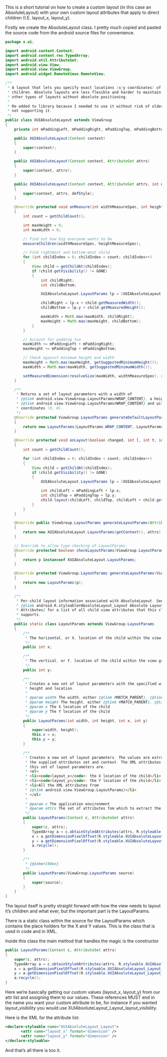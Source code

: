 This is a short tutorial on how to create a custom layout (in this case an AbsoluteLayout) with your own custom layout attributes that apply to direct children (I.E. layout_x, layout_y).

Firstly we create the AbsoluteLayout class. I pretty much copied and pasted the source code from the android source files for convenience.

```java
package x.ui;

import android.content.Context;
import android.content.res.TypedArray;
import android.util.AttributeSet;
import android.view.View;
import android.view.ViewGroup;
import android.widget.RemoteViews.RemoteView;

/**
 * A layout that lets you specify exact locations (x/y coordinates) of its
 * children. Absolute layouts are less flexible and harder to maintain than
 * other types of layouts without absolute positioning.
 *
 * Re-added to library because I needed to use it without risk of older systems
 * not supporting it.
 */
public class XUIAbsoluteLayout extends ViewGroup
{
	private int mPaddingLeft, mPaddingRight, mPaddingTop, mPaddingBottom;

	public XUIAbsoluteLayout(Context context)
	{
		super(context);
	}

	public XUIAbsoluteLayout(Context context, AttributeSet attrs)
	{
		super(context, attrs);
	}

	public XUIAbsoluteLayout(Context context, AttributeSet attrs, int defStyle)
	{
		super(context, attrs, defStyle);
	}

	@Override protected void onMeasure(int widthMeasureSpec, int heightMeasureSpec)
	{
		int count = getChildCount();

		int maxHeight = 0;
		int maxWidth = 0;

		// Find out how big everyone wants to be
		measureChildren(widthMeasureSpec, heightMeasureSpec);

		// Find rightmost and bottom-most child
		for (int childIndex = 0; childIndex < count; childIndex++)
		{
			View child = getChildAt(childIndex);
			if (child.getVisibility() != GONE)
			{
				int childRight;
				int childBottom;

				XUIAbsoluteLayout.LayoutParams lp = (XUIAbsoluteLayout.LayoutParams)child.getLayoutParams();

				childRight = lp.x + child.getMeasuredWidth();
				childBottom = lp.y + child.getMeasuredHeight();

				maxWidth = Math.max(maxWidth, childRight);
				maxHeight = Math.max(maxHeight, childBottom);
			}
		}

		// Account for padding too
		maxWidth += mPaddingLeft + mPaddingRight;
		maxHeight += mPaddingTop + mPaddingBottom;

		// Check against minimum height and width
		maxHeight = Math.max(maxHeight, getSuggestedMinimumHeight());
		maxWidth = Math.max(maxWidth, getSuggestedMinimumWidth());

		setMeasuredDimension(resolveSize(maxWidth, widthMeasureSpec), resolveSize(maxHeight, heightMeasureSpec));
	}

	/**
	 * Returns a set of layout parameters with a width of
	 * {@link android.view.ViewGroup.LayoutParams#WRAP_CONTENT}, a height of
	 * {@link android.view.ViewGroup.LayoutParams#WRAP_CONTENT} and with the
	 * coordinates (0, 0).
	 */
	@Override protected ViewGroup.LayoutParams generateDefaultLayoutParams()
	{
		return new LayoutParams(LayoutParams.WRAP_CONTENT, LayoutParams.WRAP_CONTENT, 0, 0);
	}

	@Override protected void onLayout(boolean changed, int l, int t, int r, int b)
	{
		int count = getChildCount();

		for (int childIndex = 0; childIndex < count; childIndex++)
		{
			View child = getChildAt(childIndex);
			if (child.getVisibility() != GONE)
			{
				XUIAbsoluteLayout.LayoutParams lp = (XUIAbsoluteLayout.LayoutParams)child.getLayoutParams();

				int childLeft = mPaddingLeft + lp.x;
				int childTop = mPaddingTop + lp.y;
				child.layout(childLeft, childTop, childLeft + child.getMeasuredWidth(), childTop + child.getMeasuredHeight());
			}
		}
	}

	@Override public ViewGroup.LayoutParams generateLayoutParams(AttributeSet attrs)
	{
		return new XUIAbsoluteLayout.LayoutParams(getContext(), attrs);
	}

	// Override to allow type-checking of LayoutParams.
	@Override protected boolean checkLayoutParams(ViewGroup.LayoutParams p)
	{
		return p instanceof XUIAbsoluteLayout.LayoutParams;
	}

	@Override protected ViewGroup.LayoutParams generateLayoutParams(ViewGroup.LayoutParams p)
	{
		return new LayoutParams(p);
	}

	/**
	 * Per-child layout information associated with AbsoluteLayout. See
	 * {@link android.R.styleable#AbsoluteLayout_Layout Absolute Layout
	 * Attributes} for a list of all child view attributes that this class
	 * supports.
	 */
	public static class LayoutParams extends ViewGroup.LayoutParams
	{
		/**
		 * The horizontal, or X, location of the child within the view group.
		 */
		public int x;

		/**
		 * The vertical, or Y, location of the child within the view group.
		 */
		public int y;

		/**
		 * Creates a new set of layout parameters with the specified width,
		 * height and location.
		 *
		 * @param width The width, either {@link #MATCH_PARENT}, {@link #WRAP_CONTENT} or a fixed size in pixels
		 * @param height The height, either {@link #MATCH_PARENT}, {@link #WRAP_CONTENT} or a fixed size in pixels
		 * @param x The X location of the child
		 * @param y The Y location of the child
		 */
		public LayoutParams(int width, int height, int x, int y)
		{
			super(width, height);
			this.x = x;
			this.y = y;
		}

		/**
		 * Creates a new set of layout parameters. The values are extracted from
		 * the supplied attributes set and context. The XML attributes mapped to
		 * this set of layout parameters are:
		 * <ul>
		 * <li><code>layout_x</code>: the X location of the child</li>
		 * <li><code>layout_y</code>: the Y location of the child</li>
		 * <li>All the XML attributes from
		 * {@link android.view.ViewGroup.LayoutParams}</li>
		 * </ul>
		 *
		 * @param c The application environment
		 * @param attrs The set of attributes fom which to extract the layout  parameters values
		 */
		public LayoutParams(Context c, AttributeSet attrs)
		{
			super(c, attrs);
			TypedArray a = c.obtainStyledAttributes(attrs, R.styleable.XUIAbsoluteLayout_Layout);
            x = a.getDimensionPixelOffset(R.styleable.XUIAbsoluteLayout_Layout_layout_x, 0);
            y = a.getDimensionPixelOffset(R.styleable.XUIAbsoluteLayout_Layout_layout_y, 0);
            a.recycle();
		}

		/**
		 * {@inheritDoc}
		 */
		public LayoutParams(ViewGroup.LayoutParams source)
		{
			super(source);
		}
	}
}
```

The layout itself is pretty straight forward with how the view needs to layout it’s children and what ever, but the important part is the LayoutParams.

There is a static class within the source for the LayoutParams which contains the place holders for the X and Y values. This is the class that is used in code and in XML.

Inside this class the main method that handles the magic is the constructor

```java
public LayoutParams(Context c, AttributeSet attrs)
{
	super(c, attrs);
	TypedArray a = c.obtainStyledAttributes(attrs, R.styleable.XUIAbsoluteLayout_Layout);
	x = a.getDimensionPixelOffset(R.styleable.XUIAbsoluteLayout_Layout_layout_x, 0);
	y = a.getDimensionPixelOffset(R.styleable.XUIAbsoluteLayout_Layout_layout_y, 0);
	a.recycle();
}
```

Here we’re basically getting our custom values (layout_x, layout_y) from our attr list and assigning them to our values. These references MUST end in the name you want your custom attribute to be, for instance if you wanted layout_visibility you would use XUIAbsoluteLayout_Layout_layout_visibility.

Here is the XML for the attribute list:

```xml
<declare-styleable name="XUIAbsoluteLayout_Layout">
       <attr name="layout_x" format="dimension" />
       <attr name="layout_y" format="dimension" />
</declare-styleable>
```

And that’s all there is too it.